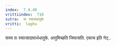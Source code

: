 ```yaml
---
index:  7.4.49
vrittiindex:  710
sutra:  सः स्यार्धधातुके
vritti:  laghu 
---
```


सस्य तः स्यात्सादावार्धधातुके. अत्तुमिच्छति जिघत्सति. एकाच इति नेट्..

